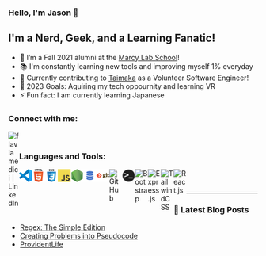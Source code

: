 ### Hello, I'm Jason 👋


## I'm a Nerd, Geek, and a Learning Fanatic!

- 🔭 I’m a Fall 2021 alumni at the [Marcy Lab School](https://www.marcylabschool.org/)!
- 📚 I'm constantly learning new tools and improving myself 1% everyday
- 👀 Currently contributing to [Taimaka](https://taimaka.org/) as a Volunteer Software Engineer!
- 🥅 2023 Goals: Aquiring my tech oppournity and learning VR
- ⚡ Fun fact: I am currently learning Japanese 

### Connect with me:

<a href="https://www.linkedin.com/in/jason-padilla-8294bb1a7/">
<img align="left" alt="flaviamedici | LinkedIn" width="22px" src="https://yt3.ggpht.com/9XmuxL_LL7CxAOOlbBgTnJIo2uHpoLKHhWzlPt7O49ULQmvBSJlxk1RpX3pJ8jkRBkD6p9BIRg=s900-c-k-c0x00ffffff-no-rj" />
</a>

<br />

### Languages and Tools:

<img align="left" alt="Visual Studio Code" width="26px" src="https://raw.githubusercontent.com/github/explore/80688e429a7d4ef2fca1e82350fe8e3517d3494d/topics/visual-studio-code/visual-studio-code.png" />

<img align="left" alt="HTML5" width="26px" src="https://raw.githubusercontent.com/github/explore/80688e429a7d4ef2fca1e82350fe8e3517d3494d/topics/html/html.png" />

<img align="left" alt="CSS3" width="26px" src="https://raw.githubusercontent.com/github/explore/80688e429a7d4ef2fca1e82350fe8e3517d3494d/topics/css/css.png" />

<img align="left" alt="JavaScript" width="26px" src="https://raw.githubusercontent.com/github/explore/80688e429a7d4ef2fca1e82350fe8e3517d3494d/topics/javascript/javascript.png" />
<img align="left" alt="Node.js" width="26px" src="https://raw.githubusercontent.com/github/explore/80688e429a7d4ef2fca1e82350fe8e3517d3494d/topics/nodejs/nodejs.png" />

<img align="left" alt="SQL" width="26px" src="https://raw.githubusercontent.com/github/explore/80688e429a7d4ef2fca1e82350fe8e3517d3494d/topics/sql/sql.png" />

<img align="left" alt="Git" width="26px" src="https://raw.githubusercontent.com/github/explore/80688e429a7d4ef2fca1e82350fe8e3517d3494d/topics/git/git.png" />

<img align="left" alt="GitHub" width="26px" src="https://play-lh.googleusercontent.com/PCpXdqvUWfCW1mXhH1Y_98yBpgsWxuTSTofy3NGMo9yBTATDyzVkqU580bfSln50bFU" />

<img align="left" alt="Terminal" width="26px" src="https://raw.githubusercontent.com/github/explore/80688e429a7d4ef2fca1e82350fe8e3517d3494d/topics/terminal/terminal.png" />

<img align="left" alt="Bootstrap" width="26px" src="https://upload.wikimedia.org/wikipedia/commons/thumb/b/b2/Bootstrap_logo.svg/1200px-Bootstrap_logo.svg.png" />

<img align="left" alt="Express.js" width="26px" src="https://ih1.redbubble.net/image.438908244.6144/st,small,507x507-pad,600x600,f8f8f8.u2.jpg" />

<img align="left" alt="TailwindCSS" width="26px" src="https://viget.imgix.net/tailwind-on-gray.png?auto=format%2Ccompress&crop=focalpoint&fit=crop&fp-x=0.5&fp-y=0.5&h=200&ixlib=php-2.1.1&q=90&w=200&s=95e1785212356863d8b61638e5734278" />

<img align="left" alt="React.js" width="26px" src="https://upload.wikimedia.org/wikipedia/commons/thumb/a/a7/React-icon.svg/2300px-React-icon.svg.png" />

<br />
<br />

---

### 📕 Latest Blog Posts


- [Regex: The Simple Edition](https://medium.com/codex/regex-the-simple-edition-6987fa1dd3f5)
- [Creating Problems into Pseudocode](https://medium.com/codex/creating-problems-into-pseudocode-7e12b8d9bdf)
- [ProvidentLife](https://medium.com/codex/provident-life-fe422f741812)

